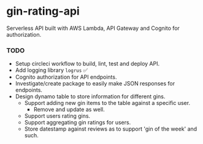 # gin-rating-api
Serverless API built with AWS Lambda, API Gateway and Cognito for authorization.

### TODO
- Setup circleci workflow to build, lint, test and deploy API.
- Add logging library `logrus` ✅
- Cognito authorization for API endpoints.
- Investigate/create package to easily make JSON responses for endpoints.
- Design dynamo table to store information for different gins.
  - Support adding new gin items to the table against a specific user.
    - Remove and update as well.
  - Support users rating gins.
  - Support aggregating gin ratings for users.
  - Store datestamp against reviews as to support 'gin of the week' and such.